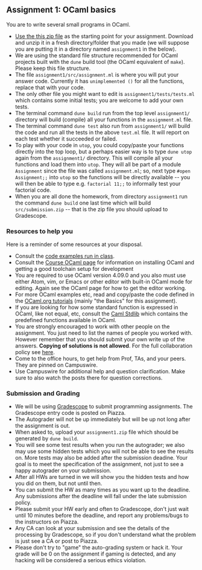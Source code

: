 ## Assignment 1: OCaml basics

You are to write several small programs in OCaml. 

* [Use the this zip file](assignment1.zip) as the starting point for your assignment.  Download and unzip it in a fresh directory/folder that you made (we will suppose you are putting it in a directory named `assignment1` in the below).  
* We are using the standard file structure recommended for OCaml projects built with the `dune` build tool (the OCaml equivalent of `make`).  Please keep this file structure.
* The file `assignment1/src/assignment.ml` is where you will put your answer code.  Currently it has `unimplemented ()` for all the functions, replace that with your code.
* The only other file you might want to edit is `assignment1/tests/tests.ml` which contains some initial tests; you are welcome to add your own tests.
* The terminal command `dune build` run from the top level `assignment1/` directory will build (compile) all your functions in the `assignment.ml` file.
* The terminal command `dune test` also run from `assignment1/` will build the code and run all the tests in the above `test.ml` file.  It will report on each test whether it succeeded or failed.
* To play with your code in `utop`, you could copy/paste your functions directly into the top loop, but a perhaps easier way is to type `dune utop` again from the `assignment1/` directory.  This will compile all your functions and load them into `utop`.  They will all be part of a module `Assignment` since the file was called `assignment.ml`; so, next type `#open Assignment;;` into `utop` so the functions will be directly available -- you will then be able to type e.g. `factorial 11;;` to informally test your factorial code.
* When you are all done the homework, from directory `assignment1` run the command `dune build` one last time which will build `src/submission.zip` -- that is the zip file you should upload to Gradescope.

### Resources to help you

Here is a reminder of some resources at your disposal.

*   Consult the [code examples run in class](../ocaml/code/lecture.html).
*   Consult the [Course OCaml page](../ocaml/index.html) for information on installing OCaml and getting a good toolchain setup for development
*   You are required to use OCaml version 4.09.0 and you also must use either Atom, vim, or Emacs or other editor with built-in OCaml mode for editing. Again see the OCaml page for how to get the editor working.
*   For more OCaml examples etc, read and copy/paste the code defined in the [OCaml.org tutorials](https://ocaml.org/learn/tutorials/) (mainly "the Basics" for this assignment).
*   If you are looking for how some standard function is expressed in OCaml, like not equal, etc, consult the [Caml Stdlib](http://caml.inria.fr/pub/docs/manual-ocaml/libref/Stdlib.html) which contains the predefined functions available in OCaml.
*   You are strongly encouraged to work with other people on the assignment. You just need to list the names of people you worked with. However remember that you should submit your own write up of the answers. **Copying of solutions is not allowed**. For the full collaboration policy see [here](../logistics.html).
*   Come to the office hours, to get help from Prof, TAs, and your peers.  They are pinned on Campuswire.
*   Use Campuswire for additional help and question clarification.  Make sure to also watch the posts there for question corrections.

### Submission and Grading

*   We will be using [Gradescope](https://gradescope.com) to submit programming assignments. The Gradescope entry code is posted on Piazza.
*   The Autograder will not be up immediately but will be up not long after the assignment is out.
*   When asked to, upload your `assignment1.zip` file which should be generated by `dune build`.
*   You will see some test results when you run the autograder; we also may use some hidden tests which you will not be able to see the results on. More tests may also be added after the submission deadine. Your goal is to meet the specification of the assignment, not just to see a happy autograder on your submission.
*   After all HWs are turned in we will show you the hidden tests and how you did on them, but not until then.
*   You can submit the HW as many times as you want up to the deadline. Any submissions after the deadline will fall under the late submission policy.
*   Please submit your HW early and often to Gradescope, don't just wait until 10 minutes before the deadline, and report any problems/bugs to the instructors on Piazza.
*   Any CA can look at your submission and see the details of the processing by Gradescope, so if you don't understand what the problem is just see a CA or post to Piazza.
*   Please don't try to "game" the auto-grading system or hack it. Your grade will be 0 on the assignment if gaming is detected, and any hacking will be considered a serious ethics violation.
